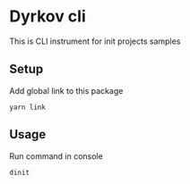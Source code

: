# Dyrkov cli

This is CLI instrument for init projects samples

## Setup

Add global link to this package
```
yarn link
```

## Usage

Run command in console
```
dinit
```
